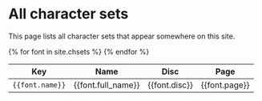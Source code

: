 # All character sets

This page lists all character sets that appear somewhere on this site.

<table style="width: 100%;">
<thead>
    <tr>
        <th>Key</th>
        <th>Name</th>
        <th>Disc</th>
        <th>Page</th>
    </tr>
</thead>
<tbody>
{% for font in site.chsets %}
<tr>
    <td><code>{{font.name}}</code></td>
    <td>{{font.full_name}}</td>
    <td>{{font.disc}}</td>
    <td>{{font.page}}</td>
</tr>
{% endfor %}
</tbody>
</table>